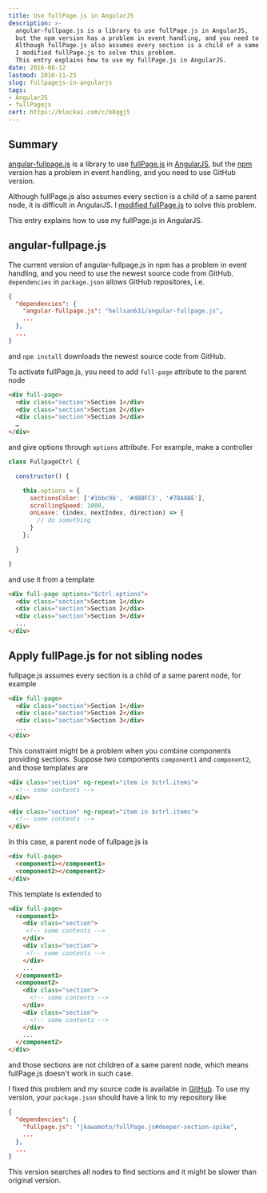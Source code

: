 ```yaml
---
title: Use fullPage.js in AngularJS
description: >-
  angular-fullpage.js is a library to use fullPage.js in AngularJS,
  but the npm version has a problem in event handling, and you need to use GitHub version.
  Although fullPage.js also assumes every section is a child of a same parent node, it is difficult in AngularJS.
  I modified fullPage.js to solve this problem.
  This entry explains how to use my fullPage.js in AngularJS.
date: 2016-08-12
lastmod: 2016-11-25
slug: fullpagejs-in-angularjs
tags:
- AngularJS
- fullPagejs
cert: https://blockai.com/c/b8qgj5
---
```


## Summary
[angular-fullpage.js](https://github.com/hellsan631/angular-fullpage.js) is a library
to use [fullPage.js](http://alvarotrigo.com/fullPage/) in [AngularJS](http://angularjs.org/),
but the [npm](https://www.npmjs.com/package/angular-fullpage.js) version has a problem in event handling,
and you need to use GitHub version.

Although fullPage.js also assumes every section is a child of a same parent node, it is difficult in AngularJS.
I [modified fullPage.js](https://github.com/jkawamoto/fullPage.js) to solve this problem.

This entry explains how to use my fullPage.js in AngularJS.

## angular-fullpage.js
The current version of angular-fullpage.js in npm has a problem in event handling,
and you need to use the newest source code from GitHub.
`dependencies` in `package.json` allows GitHub repositores, i.e.

```json
{
  "dependencies": {
    "angular-fullpage.js": "hellsan631/angular-fullpage.js",
    ...
  },
  ...
}
```

and `npm install` downloads the newest source code from GitHub.

To activate fullPage.js, you need to add `full-page` attribute to the parent node

```html
<div full-page>
  <div class="section">Section 1</div>
  <div class="section">Section 2</div>
  <div class="section">Section 3</div>
  …
</div>
```

and give options through `options` attribute.
For example, make a controller

```js
class FullpageCtrl {

  constructor() {

    this.options = {
      sectionsColor: ['#1bbc9b', '#4BBFC3', '#7BAABE'],
      scrollingSpeed: 1000,
      onLeave: (index, nextIndex, direction) => {
        // do something
      }
    };

  }

}
```

and use it from a template

```html
<div full-page options="$ctrl.options">
  <div class="section">Section 1</div>
  <div class="section">Section 2</div>
  <div class="section">Section 3</div>
  ...
</div>
```


## Apply fullPage.js for not sibling nodes
fullpage.js assumes every section is a child of a same parent node, for example

```html
<div full-page>
  <div class="section">Section 1</div>
  <div class="section">Section 2</div>
  <div class="section">Section 3</div>
  ...
</div>
```

This constraint might be a problem when you combine components providing sections.
Suppose two components `component1` and `component2`, and those templates are

```html
<div class="section" ng-repeat="item in $ctrl.items">
  <!-- some contents -->
</div>
```

```html
<div class="section" ng-repeat="item in $ctrl.items">
  <!-- some contents -->
</div>
```

In this case, a parent node of fullpage.js is

```html
<div full-page>
  <component1></component1>
  <component2></component2>
</div>
```

This template is extended to

```html
<div full-page>
  <component1>
    <div class="section">
     <!-- some contents -->
    </div>
    <div class="section">
     <!-- some contents -->
    </div>
    ...
  </component1>
  <component2>
    <div class="section">
      <!-- some contents -->
    </div>
    <div class="section">
      <!-- some contents -->
    </div>
    ...
  </component2>
</div>
```
and those sections are not children of a same parent node,
which means fullPage.js doesn't work in such case.

I fixed this problem and my source code is available in [GitHub](https://github.com/jkawamoto/fullPage.js).
To use my version, your `package.json` should have a link to my repository like

```json
{
  "dependencies": {
    "fullpage.js": "jkawamoto/fullPage.js#deeper-section-spike",
    ...
  },
  ...
}
```

This version searches all nodes to find sections and it might be slower than original version.
